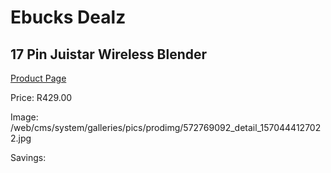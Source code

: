 
# Ebucks Dealz
## 17 Pin Juistar Wireless Blender
[Product Page](https://www.ebucks.com/web/shop/productSelected.do?prodId=572769092&catId=714962196)

Price: R429.00

Image: /web/cms/system/galleries/pics/prodimg/572769092_detail_1570444127022.jpg

Savings: 


	
